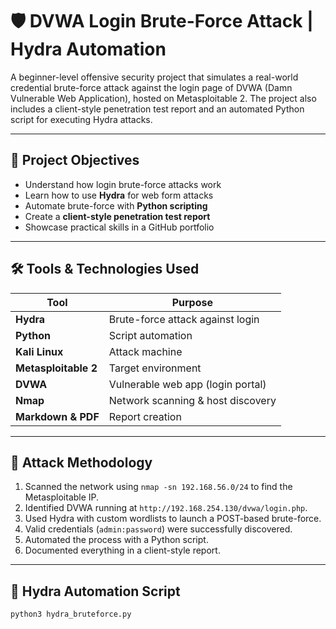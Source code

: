 # 🛡️ DVWA Login Brute-Force Attack | Hydra Automation

A beginner-level offensive security project that simulates a real-world credential brute-force attack against the login page of DVWA (Damn Vulnerable Web Application), hosted on Metasploitable 2. The project also includes a client-style penetration test report and an automated Python script for executing Hydra attacks.

---

## 📌 Project Objectives

- Understand how login brute-force attacks work
- Learn how to use **Hydra** for web form attacks
- Automate brute-force with **Python scripting**
- Create a **client-style penetration test report**
- Showcase practical skills in a GitHub portfolio

---

## 🛠️ Tools & Technologies Used

| Tool         | Purpose                             |
|--------------|--------------------------------------|
| **Hydra**     | Brute-force attack against login    |
| **Python**    | Script automation                   |
| **Kali Linux**| Attack machine                      |
| **Metasploitable 2** | Target environment         |
| **DVWA**      | Vulnerable web app (login portal)   |
| **Nmap**      | Network scanning & host discovery   |
| **Markdown & PDF** | Report creation                |

---

## 🧪 Attack Methodology

1. Scanned the network using `nmap -sn 192.168.56.0/24` to find the Metasploitable IP.
2. Identified DVWA running at `http://192.168.254.130/dvwa/login.php`.
3. Used Hydra with custom wordlists to launch a POST-based brute-force.
4. Valid credentials (`admin:password`) were successfully discovered.
5. Automated the process with a Python script.
6. Documented everything in a client-style report.

---

## 🐍 Hydra Automation Script

```bash
python3 hydra_bruteforce.py
